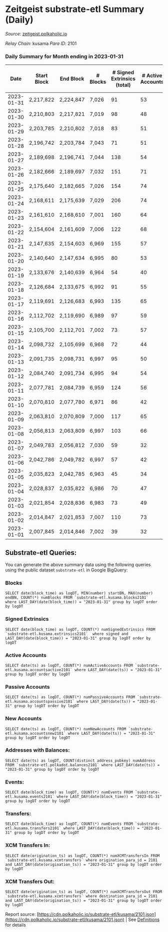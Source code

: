 # Zeitgeist substrate-etl Summary (Daily)

_Source_: [zeitgeist.polkaholic.io](https://zeitgeist.polkaholic.io)

*Relay Chain*: kusama
*Para ID*: 2101



### Daily Summary for Month ending in 2023-01-31


| Date | Start Block | End Block | # Blocks | # Signed Extrinsics (total) | # Active Accounts | # Passive | # New | # Addresses with Balances | # Events | # Transfers | # XCM Transfers In | # XCM Transfers Out | Issues | 
| ---- | ----------- | --------- | -------- | --------------------------- | ----------------- | --------- | ----- | ------------------------- | -------- | ----------- | ------------------ | ------------------- | ------ |
| 2023-01-31 | 2,217,822 | 2,224,847 | 7,026 | 91 | 53 |  | 5 | 15,395 | 44,824 | 54  |   |   |  |
| 2023-01-30 | 2,210,803 | 2,217,821 | 7,019 | 98 | 48 |  | 1 | 15,391 | 44,690 | 86  | 3 ($367.68) | 7 ($392.51) |  |
| 2023-01-29 | 2,203,785 | 2,210,802 | 7,018 | 83 | 51 |  | 5 | 15,390 | 44,383 | 39  | 24 ($2,497.46) | 28 ($2,447.49) |  |
| 2023-01-28 | 2,196,742 | 2,203,784 | 7,043 | 71 | 51 |  | 1 | 15,386 | 42,327 | 10  | 24 ($2,782.82) | 1  |  |
| 2023-01-27 | 2,189,698 | 2,196,741 | 7,044 | 138 | 54 |  | 5 | 15,385 | 43,949 | 33  | 41 ($1,126.34) |   |  |
| 2023-01-26 | 2,182,666 | 2,189,697 | 7,032 | 151 | 71 |  | 16 | 15,380 | 44,459 | 66  |   |   |  |
| 2023-01-25 | 2,175,640 | 2,182,665 | 7,026 | 154 | 74 |  | 4 | 15,366 | 42,501 | 112  | 1  |   |  |
| 2023-01-24 | 2,168,611 | 2,175,639 | 7,029 | 206 | 74 |  | 4 | 15,363 | 44,339 | 92  | 5  |   |  |
| 2023-01-23 | 2,161,610 | 2,168,610 | 7,001 | 160 | 64 |  | 5 | 15,360 | 44,510 | 176  |   |   |  |
| 2023-01-22 | 2,154,604 | 2,161,609 | 7,006 | 122 | 68 |  | 8 | 15,356 | 43,004 | 81  |   |   |  |
| 2023-01-21 | 2,147,635 | 2,154,603 | 6,969 | 155 | 57 |  | 64 | 15,354 | 43,721 | 205  | 6  |   |  |
| 2023-01-20 | 2,140,640 | 2,147,634 | 6,995 | 80 | 53 |  | 4 | 15,292 | 43,382 | 46  | 5  |   |  |
| 2023-01-19 | 2,133,676 | 2,140,639 | 6,964 | 54 | 40 |  | 3 | 15,288 | 41,223 | 30  | 5  |   |  |
| 2023-01-18 | 2,126,684 | 2,133,675 | 6,992 | 91 | 55 |  | 4 | 15,286 | 43,268 | 44  |   |   |  |
| 2023-01-17 | 2,119,691 | 2,126,683 | 6,993 | 135 | 65 |  | 6 | 15,282 | 43,879 | 141  | 30  |   |  |
| 2023-01-16 | 2,112,702 | 2,119,690 | 6,989 | 97 | 59 |  | 9 | 15,278 | 41,504 | 71  |   |   |  |
| 2023-01-15 | 2,105,700 | 2,112,701 | 7,002 | 73 | 57 |  | 4 | 15,270 | 42,992 | 35  |   |   |  |
| 2023-01-14 | 2,098,732 | 2,105,699 | 6,968 | 72 | 44 |  | 5 | 15,266 | 43,150 | 78  |   |   |  |
| 2023-01-13 | 2,091,735 | 2,098,731 | 6,997 | 95 | 50 |  | 19 | 15,261 | 41,680 | 84  |   |   |  |
| 2023-01-12 | 2,084,740 | 2,091,734 | 6,995 | 94 | 54 |  | 2 | 15,242 | 43,103 | 44  |   |   |  |
| 2023-01-11 | 2,077,781 | 2,084,739 | 6,959 | 124 | 56 |  | 4 | 15,244 | 43,001 | 45  | 1  |   |  |
| 2023-01-10 | 2,070,810 | 2,077,780 | 6,971 | 86 | 42 |  | 10 | 15,240 | 40,895 | 50  |   |   |  |
| 2023-01-09 | 2,063,810 | 2,070,809 | 7,000 | 117 | 65 |  | 4 | 15,232 | 42,977 | 83  | 1  |   |  |
| 2023-01-08 | 2,056,813 | 2,063,809 | 6,997 | 103 | 66 |  | 5 | 15,230 | 40,950 | 39  |   |   |  |
| 2023-01-07 | 2,049,783 | 2,056,812 | 7,030 | 59 | 32 |  | 3 | 15,226 | 42,269 | 28  |   |   |  |
| 2023-01-06 | 2,042,786 | 2,049,782 | 6,997 | 57 | 42 |  | 2 | 15,223 | 42,139 | 34  |   |   |  |
| 2023-01-05 | 2,035,823 | 2,042,785 | 6,963 | 45 | 34 |  | 2 | 15,221 | 40,131 | 23  |   |   |  |
| 2023-01-04 | 2,028,837 | 2,035,822 | 6,986 | 70 | 47 |  | 11 | 15,219 | 42,070 | 44  |   |   |  |
| 2023-01-03 | 2,021,854 | 2,028,836 | 6,983 | 73 | 49 |  | 4 | 15,209 | 41,916 | 27  |   |   |  |
| 2023-01-02 | 2,014,847 | 2,021,853 | 7,007 | 110 | 73 |  | 4 | 15,205 | 40,461 | 40  |   |   |  |
| 2023-01-01 | 2,007,845 | 2,014,846 | 7,002 | 39 | 32 |  | 2 | 15,202 | 41,618 | 14  | 1  |   |  |

## Substrate-etl Queries:
You can generate the above summary data using the following queries using the public dataset `substrate-etl` in Google BigQuery:


### Blocks
```
SELECT date(block_time) as logDT, MIN(number) startBN, MAX(number) endBN, COUNT(*) numBlocks FROM `substrate-etl.kusama.blocks2101`  where LAST_DAY(date(block_time)) = "2023-01-31" group by logDT order by logDT
```


### Signed Extrinsics
```
SELECT date(block_time) as logDT, COUNT(*) numSignedExtrinsics FROM `substrate-etl.kusama.extrinsics2101`  where signed and LAST_DAY(date(block_time)) = "2023-01-31" group by logDT order by logDT
```


### Active Accounts
```
SELECT date(ts) as logDT, COUNT(*) numActiveAccounts FROM `substrate-etl.kusama.accountsactive2101` where LAST_DAY(date(ts)) = "2023-01-31" group by logDT order by logDT
```


### Passive Accounts
```
SELECT date(ts) as logDT, COUNT(*) numPassiveAccounts FROM `substrate-etl.kusama.accountspassive2101` where LAST_DAY(date(ts)) = "2023-01-31" group by logDT order by logDT
```


### New Accounts
```
SELECT date(ts) as logDT, COUNT(*) numNewAccounts FROM `substrate-etl.kusama.accountsnew2101` where LAST_DAY(date(ts)) = "2023-01-31" group by logDT order by logDT
```


### Addresses with Balances:
```
SELECT date(ts) as logDT, COUNT(distinct address_pubkey) numAddress FROM `substrate-etl.polkadot.balances2101` where LAST_DAY(date(ts)) = "2023-01-31" group by logDT order by logDT
```


### Events:
```
SELECT date(block_time) as logDT, COUNT(*) numEvents FROM `substrate-etl.kusama.events2101` where LAST_DAY(date(block_time)) = "2023-01-31" group by logDT order by logDT
```


### Transfers:
```
SELECT date(block_time) as logDT, COUNT(*) numEvents FROM `substrate-etl.kusama.transfers2101` where LAST_DAY(date(block_time)) = "2023-01-31" group by logDT order by logDT
```


### XCM Transfers In:
```
SELECT date(origination_ts) as logDT, COUNT(*) numXCMTransfersIn FROM `substrate-etl.kusama.xcmtransfers` where origination_para_id = 2101 and LAST_DAY(date(origination_ts)) = "2023-01-31" group by logDT order by logDT
```


### XCM Transfers Out:
```
SELECT date(origination_ts) as logDT, COUNT(*) numXCMTransfersOut FROM `substrate-etl.kusama.xcmtransfers` where destination_para_id = 2101 and LAST_DAY(date(origination_ts)) = "2023-01-31" group by logDT order by logDT
```



Report source: [https://cdn.polkaholic.io/substrate-etl/kusama/2101.json](https://cdn.polkaholic.io/substrate-etl/kusama/2101.json) | See [Definitions](/DEFINITIONS.md) for details
